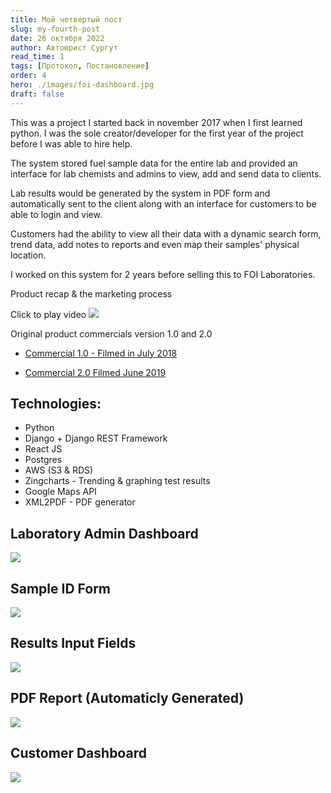 ```yaml
---
title: Мой четвертый пост
slug: my-fourth-post
date: 26 октября 2022
author: Автоюрист Сургут
read_time: 1
tags: [Протокол, Постановление]
order: 4
hero: ./images/foi-dashboard.jpg
draft: false
---
```



This was a project I started back in november 2017 when I first learned python. I was the sole creator/developer for the first year of the project before I was able to hire help.

The system stored fuel sample data for the entire lab and provided an interface for lab chemists and admins to view, add and send data to clients.

Lab results would be generated by the system in PDF form and automatically sent to the client along with an interface for customers to be able to login and view.

Customers had the ability to view all their data with a dynamic search form, trend data, add notes to reports and even map their samples' physical location.

I worked on this system for 2 years before selling this to FOI Laboratories.

Product recap & the marketing process

Click to play video
[![](./images/video-thumbnail-foi.jpg)](https://youtu.be/fju01GCBD24)


Original product commercials version 1.0 and 2.0

- [Commercial 1.0 - Filmed in July 2018](https://dennisivy-personal.s3-us-west-2.amazonaws.com/images/1.0.mp4)

- [Commercial 2.0 Filmed June 2019](https://dennisivy-personal.s3-us-west-2.amazonaws.com/images/2.0.mp4)

## Technologies:
- Python
- Django + Django REST Framework
- React JS
- Postgres
- AWS (S3 & RDS)
- Zingcharts - Trending & graphing test results
- Google Maps API
- XML2PDF - PDF generator

## Laboratory Admin Dashboard

![](./images/lab-dash.jpg)

## Sample ID Form

![](./images/sample-form.jpg)

## Results Input Fields

![](./images/results.jpg)

## PDF Report (Automaticly Generated)
![](./images/pdf-report.jpg)

## Customer Dashboard
![](./images/customer-dash.jpg)